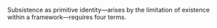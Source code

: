 Subsistence as primitive identity—arises by the limitation of existence within a framework—requires four terms.